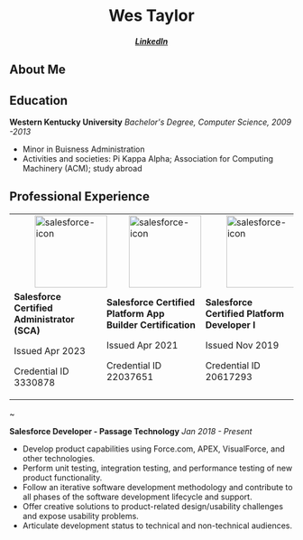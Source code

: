<h1 align="center">Wes Taylor</h1>
<h5 align="center"><a href="https://www.linkedin.com/in/wtaylor303" target="blank">LinkedIn</a>

<h2>About Me</h2>

<h2>Education</h2>

**Western Kentucky University**
*Bachelor's Degree, Computer Science, 2009 -2013*
- Minor in Buisness Administration
- Activities and societies: Pi Kappa Alpha; Association for Computing Machinery (ACM); study abroad


<h2>Professional Experience</h2>

<table>
    <tr>
        <td> <img src="https://media.licdn.com/dms/image/C560BAQHZ9xYomLW7zg/company-logo_100_100/0/1630658255326/salesforce_logo?e=1716422400&v=beta&t=qfOVN0vggIJ2Hnb5u_FaXbUAptmPWu9TlGMcVabNO98" alt="salesforce-icon" style="width:128px;height:128px;padding-left: 25%;"> </td>
        <td> <img src="https://media.licdn.com/dms/image/C560BAQHZ9xYomLW7zg/company-logo_100_100/0/1630658255326/salesforce_logo?e=1716422400&v=beta&t=qfOVN0vggIJ2Hnb5u_FaXbUAptmPWu9TlGMcVabNO98" alt="salesforce-icon" style="width:128px;height:128px;padding-left: 25%;"> </td>
        <td> <img src="https://media.licdn.com/dms/image/C560BAQHZ9xYomLW7zg/company-logo_100_100/0/1630658255326/salesforce_logo?e=1716422400&v=beta&t=qfOVN0vggIJ2Hnb5u_FaXbUAptmPWu9TlGMcVabNO98" alt="salesforce-icon" style="width:128px;height:128px;padding-left: 25%;"> </td>
    </tr>
    <tr>
    <td> 
        <strong>Salesforce Certified Administrator (SCA)</strong>
        <p>Issued Apr 2023</p>
        <p>Credential ID 3330878</p>
    </td>
    <td> 
        <strong>Salesforce Certified Platform App Builder Certification</strong>
        <p>Issued Apr 2021</p>
        <p>Credential ID 22037651</p>
    </td>
    <td> 
        <strong>Salesforce Certified Platform Developer I</strong>
        <p>Issued Nov 2019</p>
        <p>Credential ID 20617293</p>
    </td>
</tr>

</table>~


**Salesforce Developer - Passage Technology**
*Jan 2018 - Present*
- Develop product capabilities using Force.com, APEX, VisualForce, and other technologies.
- Perform unit testing, integration testing, and performance testing of new product functionality.
- Follow an iterative software development methodology and contribute to all phases of the software development lifecycle and support.
- Offer creative solutions to product-related design/usability challenges and expose usability problems.
- Articulate development status to technical and non-technical audiences.